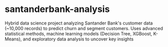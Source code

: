 # santanderbank-analysis
Hybrid data science project analyzing Santander Bank's customer data (~10,000 records) to predict churn and segment customers. Uses advanced statistical methods, machine learning models (Decision Tree, XGBoost, K-Means), and exploratory data analysis to uncover key insights
